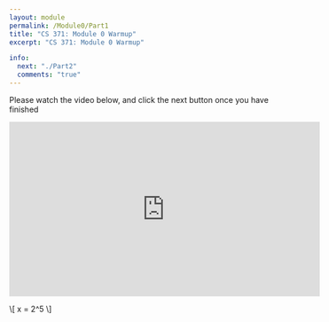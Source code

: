 ```yaml
---
layout: module
permalink: /Module0/Part1
title: "CS 371: Module 0 Warmup"
excerpt: "CS 371: Module 0 Warmup"

info:
  next: "./Part2"
  comments: "true"
---
```


Please watch the video below, and click the next button once you have finished

<iframe width="560" height="315" src="https://www.youtube.com/embed/6vFV-kMUsE4" frameborder="0" allow="accelerometer; autoplay; clipboard-write; encrypted-media; gyroscope; picture-in-picture" allowfullscreen></iframe>

\\[ x = 2^5 \\]
